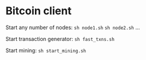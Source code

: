 # Bitcoin client

Start any number of nodes:
`sh node1.sh`
`sh node2.sh`
...

Start transaction generator:
`sh fast_txns.sh`

Start mining:
`sh start_mining.sh`

